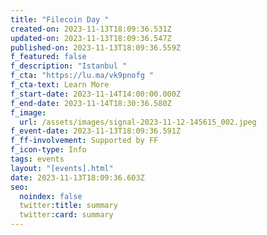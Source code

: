 ```yaml
---
title: "Filecoin Day "
created-on: 2023-11-13T18:09:36.531Z
updated-on: 2023-11-13T18:09:36.547Z
published-on: 2023-11-13T18:09:36.559Z
f_featured: false
f_description: "Istanbul "
f_cta: "https://lu.ma/vk9pnofg "
f_cta-text: Learn More
f_start-date: 2023-11-14T14:00:00.000Z
f_end-date: 2023-11-14T18:30:36.580Z
f_image:
  url: /assets/images/signal-2023-11-12-145615_002.jpeg
f_event-date: 2023-11-13T18:09:36.591Z
f_ff-involvement: Supported by FF
f_icon-type: Info
tags: events
layout: "[events].html"
date: 2023-11-13T18:09:36.603Z
seo:
  noindex: false
  twitter:title: summary
  twitter:card: summary
---
```

